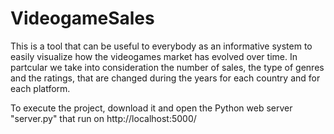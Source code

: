 # VideogameSales

This is a tool that can be useful to everybody as an informative system to easily visualize how the videogames market has evolved over time. In partcular we take into consideration the number of sales, the type of genres and the ratings, that are changed during the years for each country and for each platform.

To execute the project, download it and open the Python web server "server.py" that run on http://localhost:5000/


